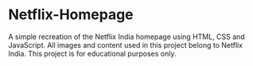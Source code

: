 # Netflix-Homepage
A simple recreation of the Netflix India homepage using HTML, CSS and JavaScript. All images and content used in this project belong to Netflix India. This project is for educational purposes only.
